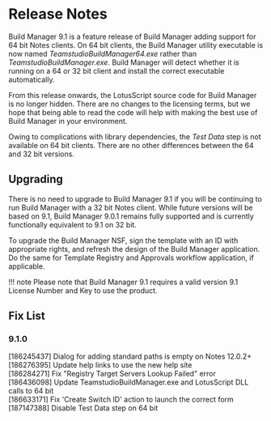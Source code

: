 # Release Notes

Build Manager 9.1 is a feature release of Build Manager adding support for 64 bit Notes clients. On 64 bit clients, the Build Manager utility executable is now named *TeamstudioBuildManager64.exe* rather than *TeamstudioBuildManager.exe*. Build Manager will detect whether it is running on a 64 or 32 bit client and install the correct executable automatically.

From this release onwards, the LotusScript source code for Build Manager is no longer hidden. There are no changes to the licensing terms, but we hope that being able to read the code will help with making the best use of Build Manager in your environment.

Owing to complications with library dependencies, the *Test Data* step is not available on 64 bit clients. There are no other differences between the 64 and 32 bit versions.

## Upgrading
There is no need to upgrade to Build Manager 9.1 if you will be continuing to run Build Manager with a 32 bit Notes client. While future versions will be based on 9.1, Build Manager 9.0.1 remains fully supported and is currently functionally equivalent to 9.1 on 32 bit.

To upgrade the Build Manager NSF, sign the template with an ID with appropriate rights, and refresh the design of the Build Manager application. Do the same for Template Registry and Approvals workflow application, if applicable.

!!! note
    Please note that Build Manager 9.1 requires a valid version 9.1 License Number and Key to use the product.
    
## Fix List
### 9.1.0 

[186245437] Dialog for adding standard paths is empty on Notes 12.0.2+  
[186276395] Update help links to use the new help site  
[186284271] Fix "Registry Target Servers Lookup Failed" error  
[186436098] Update TeamstudioBuildManager.exe and LotusScript DLL calls to 64 bit  
[186633171] Fix 'Create Switch ID' action to launch the correct form  
[187147388] Disable Test Data step on 64 bit